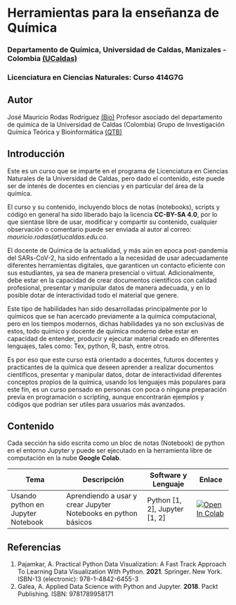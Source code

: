 # Herramientas para la enseñanza de Química

### Departamento de Química, Universidad de Caldas, Manizales - Colombia [(UCaldas)](https://www.ucaldas.edu.co/)

### Licenciatura en Ciencias Naturales: Curso 414G7G

## Autor

José Mauricio Rodas Rodríguez [(Bio)](https://cienciasexactasynaturales.ucaldas.edu.co/docente/?id=2617)
Profesor asociado del departamento de química de la Universidad de Caldas (Colombia)
Grupo de Investigación Química Teórica y Bioinformática [(QTB)](https://scienti.minciencias.gov.co/gruplac/jsp/visualiza/visualizagr.jsp?nro=00000000016599)
## Introducción

Este es un curso que se imparte en el programa de Licenciatura en Ciencias Naturales de la Universidad de Caldas, pero dado el contenido, este puede ser de interés de docentes en ciencias y en particular del área de la química.

El curso y su contenido, incluyendo blocs de notas (notebooks), scripts y código en general ha sido liberado bajo la licencia **CC-BY-SA 4.0**, por lo que sientáse libre de usar, modificar y compartir su contenido, cualquier observación o comentario puede ser enviada al autor al correo: *mauricio.rodas(at)ucaldas.edu.co*.

El docente de Química de la actualidad, y más aún en epoca post-pandemia del SARs-CoV-2, ha sido enfrentado a la necesidad de usar adecuadamente diferentes herramientas digitales, que garanticen un contacto eficiente con sus estudiantes, ya sea de manera presencial o virtual. Adicionalmente, debe estar en la capacidad de crear documentos científicos con calidad profesional, presentar y manipular datos de manera adecuada, y en lo posible dotar de interactividad todo el material que genere.

Este tipo de habilidades han sido desarrolladas principalmente por lo químicos que se han acercado previamente a la química computacional, pero en los tiempos modernos, dichas habilidades ya no son exclusivas de estos, todo químico y docente de química moderno debe estar en capacidad de entender, producir y ejecutar material creado en diferentes lenguajes, tales como: Tex, python, R, bash, entre otros.

Es por eso que este curso está orientado a docentes, futuros docentes y practicantes de la química que deseen aprender a realizar documentos científicos, presentar y manipular datos, dotar de interactividad diferentes conceptos propios de la química, usando los lenguajes más populares para este fín, es un curso pensado en personas con poca o ninguna preparación previa en programación o scripting, aunque encontrarán ejemplos y códigos que podrían ser utiles para usuarios más avanzados.

## Contenido

Cada sección ha sido escrita como un bloc de notas (Notebook) de python en el entorno Jupyter y puede ser ejecutado en la herramienta libre de computación en la nube **Google Colab**.

| Tema                                | Descripción                                              | Software y Lenguaje                                  | Enlace                                                                                                                                                                       |
| ----------------------------------- | --------------------------------------------------------- | ---------------------------------------------------- | ---------------------------------------------------------------------------------------------------------------------------------------------------------------------------- |
| Usando python en Jupyter Notebook | Aprendiendo a usar y crear Jupyter Notebooks en python básicos | Python [1, 2], Jupyter [1, 2] |[![Open In Colab](https://colab.research.google.com/assets/colab-badge.svg)](https://colab.research.google.com/github/maurorodas/414G7G/blob/main/notebooks/Python_Jupyter_Notebooks.ipynb) |

## Referencias
1. Pajamkar, A. Practical Python Data Visualization: A Fast Track Approach To Learning Data Visualization With Python. **2021**. Springer. New York. ISBN-13 (electronic): 978-1-4842-6455-3
2. Galea, A. Applied Data Science with Python and Jupyter. **2018**. Packt Publishing. ISBN: 9781789958171
